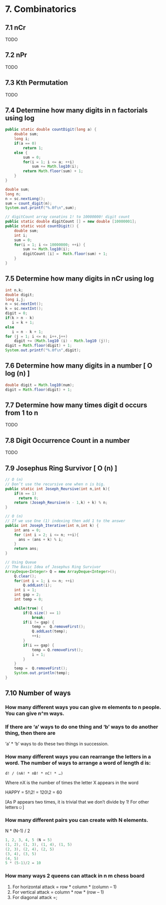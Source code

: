 # 7. Combinatorics


## 7.1 nCr

TODO

## 7.2 nPr

TODO

## 7.3 Kth Permutation

TODO

## 7.4 Determine how many digits in n factorials using log

```java
public static double countDigit(long a) {
	double sum;
	long i;
	if(a == 0) 
		return 1;
	else {
		sum = 0;
		for(i = 1; i <= a; ++i)
			sum += Math.log10(i); 
		return Math.floor(sum) + 1;
	}
}

double sum;
long n;
n = sc.nextLong();
sum = count_digit(n);
System.out.printf("%.0f\n",sum);
```

```java
// digitCount array conatins 1! to 10000000! digit count
public static double digitCount [] = new double [10000001];
public static void countDigit() {  
    double sum;
    int i;
    sum = 0;
    for(i = 1; i <= 10000000; ++i) {
        sum += Math.log10(i); 
        digitCount [i] =  Math.floor(sum) + 1;
    }
}
```

## 7.5 Determine how many digits in nCr using log

```java
int n,k;
double digit;
long i,j;
n = sc.nextInt();
k = sc.nextInt();
digit = 0;         
if(k > n - k)
   i = k + 1;
else
   i = n - k + 1;         
for (j = 1; i <= n; i++,j++)
    digit += (Math.log10 (i) - Math.log10 (j));
digit = Math.floor(digit) + 1;
System.out.printf("%.0f\n",digit);
```

## 7.6 Determine how many digits in a number [ O log (n) ]

```java
double digit = Math.log10(num);
digit = Math.floor(digit) + 1;
```

## 7.7 Determine how many times digit d occurs from 1 to n

TODO

## 7.8 Digit Occurrence Count in a number

TODO

## 7.9 Josephus Ring Survivor [ O (n) ]

```java
// O (n)  
// Don’t use the recursive one when n is big.
public static int Joseph_Reursive(int n,int k){
    if(n == 1)
      return 0;
    return (Joseph_Reursive(n - 1,k) + k) % n; 
}
```

```java
// O (n)
// If we use One (1) indexing then add 1 to the answer
public int Joseph_Iterative(int n,int k) {
    int ans = 0;
    for (int i = 2; i <= n; ++i){
      ans = (ans + k) % i;
    }
    return ans;
}
```

```java
// Using Queue
// The Basic Idea of Josephus Ring Survivor
ArrayDeque<Integer> Q = new ArrayDeque<Integer>();
    Q.clear();
    for(int i = 1; i <= n; ++i)
        Q.addLast(i);
    int i = 1;
    int gap = 2;
    int temp = 0;

    while(true) {
        if(Q.size() == 1)
            break;
        if(i != gap) {
            temp =  Q.removeFirst();
            Q.addLast(temp); 
            ++i;
        }
        if(i == gap) {
            temp = Q.removeFirst(); 
            i = 1;
        }
    }
    temp =  Q.removeFirst();
    System.out.println(temp);
}
```

## 7.10 Number of ways 

### How many different ways you can give m elements to n people. You can give n^m ways.

### If there are ‘a’ ways to do one thing and ‘b’ ways to do another thing, then there are 
‘a’ * ‘b’ ways to do these two things in succession.

### How many different ways you can rearrange the letters in a word. The number of ways to arrange a word of length d is: 

```
d! / (nA! * nB! * nC! * …) 
```

Where nX is the number of times the letter X appears in the word

HAPPY = 5!\2!  = 120\2 = 60

[As P appears two times, it is trivial that we don’t divide by 1! For other letters☺]

### How many different pairs you can create with N elements.

N * (N-1) / 2

```java
1, 2, 3, 4, 5 (N = 5)
(1, 2), (1, 3), (1, 4), (1, 5)
(2, 3), (2, 4), (2, 5)
(3, 4), (3, 5)
(4, 5)
5 * (5-1)/2 = 10
```

### How many ways 2 queens can attack in n  m chess board

1. For horizontal attack = row * column * (column – 1)
2. For vertical attack = column * row * (row – 1)
3. For diagonal attack =;
